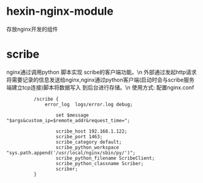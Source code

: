 hexin-nginx-module
==================

存放nginx开发的组件

  scribe
  ===================
  
  nginx通过调用python 脚本实现 scribe的客户端功能。\n
  外部通过发起http请求将需要记录的信息发送给nginx,nginx通过python客户端(启动时会与scribe服务端建立tcp连接)脚本将数据写入
  到后台进行存储。\n
        使用方式:
          配置nginx.conf
          
              /scribe {
                  error_log  logs/error.log debug;	
	
		              set $message "$args&custom_ip=$remote_addr&request_time=";

		              scribe_host 192.168.1.122;
		              scribe_port 1463;
		              scribe_category default;
		              scribe_python_workspace "sys.path.append('/usr/local/nginx/sbin/py/')";
		              scribe_python_filename ScribeClient;
		              scribe_python_classname Scriber;
		              scriber;
              }
